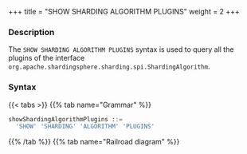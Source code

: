 +++
title = "SHOW SHARDING ALGORITHM PLUGINS"
weight = 2
+++

### Description

The `SHOW SHARDING ALGORITHM PLUGINS` syntax is used to query all the plugins of the interface `org.apache.shardingsphere.sharding.spi.ShardingAlgorithm`.

### Syntax

{{< tabs >}}
{{% tab name="Grammar" %}}
```sql
showShardingAlgorithmPlugins ::=
  'SHOW' 'SHARDING' 'ALGORITHM' 'PLUGINS'
```
{{% /tab %}}
{{% tab name="Railroad diagram" %}}
<iframe frameborder="0" name="diagram" id="diagram" width="100%" height="100%"></iframe>
{{% /tab %}}
{{< /tabs >}}

### Return Value Description

| Columns      | Description  |
|--------------|--------------|
| type         | type         |
| type_aliases | type aliases |
| description  | description  |

### Example

- Query all the plugins for `org.apache.shardingsphere.sharding.spi.ShardingAlgorithm` interface

```sql
SHOW SHARDING ALGORITHM PLUGINS
```

```sql
SHOW SHARDING ALGORITHM PLUGINS;
+----------------+--------------+-------------+
| type           | type_aliases | description |
+----------------+--------------+-------------+
| MOD            |              |             |
| HASH_MOD       |              |             |
| VOLUME_RANGE   |              |             |
| BOUNDARY_RANGE |              |             |
| AUTO_INTERVAL  |              |             |
| INTERVAL       |              |             |
| CLASS_BASED    |              |             |
| INLINE         |              |             |
| COMPLEX_INLINE |              |             |
| HINT_INLINE    |              |             |
+----------------+--------------+-------------+
10 rows in set (0.27 sec)
```

### Reserved word

`SHOW`, `SHARDING`, `ALGORITHM`, `PLUGINS`

### Related links

- [Reserved word](/en/user-manual/shardingsphere-proxy/distsql/syntax/reserved-word/)
